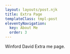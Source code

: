 ```yaml
---
layout: layouts/post.njk
title: Extra Page
templateClass: tmpl-post
eleventyNavigation:
  key: About Me
  order: 3
---
```


Winford David Extra me page.
